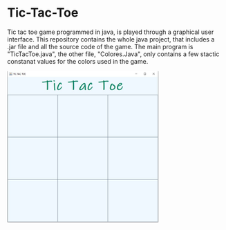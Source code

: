 # Tic-Tac-Toe

Tic tac toe game programmed in java, is played through a graphical user interface.
 This repository contains the whole java project, that includes a .jar file and all the source code of the game. The main program is "TicTacToe.java", the other file, "Colores.Java", only contains a few stactic constanat values for the colors used in the game.
 
<a href="url"><img src="https://github.com/Sergimayol/Tic-Tac-Toe/blob/main/imagenReadme/imagen.jpeg" align="left" height="350" width="350" ></a>
